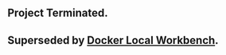 
## Project Terminated.

## Superseded by [Docker Local Workbench](https://github.com/WhisperingChaos/DockerLocalWorkbench).
